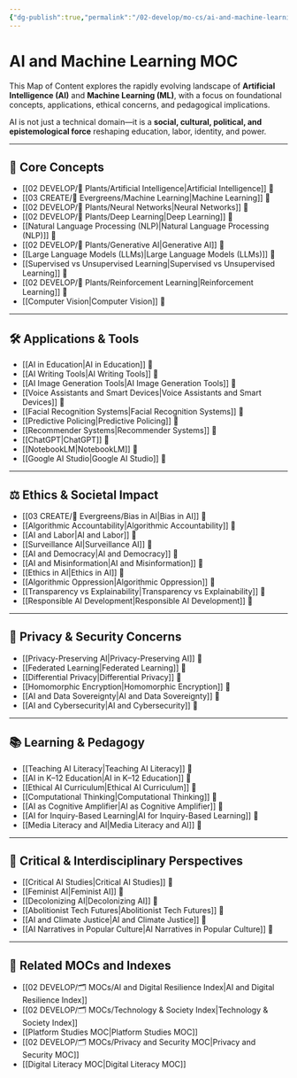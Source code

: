 ```yaml
---
{"dg-publish":true,"permalink":"/02-develop/mo-cs/ai-and-machine-learning-moc/","title":"AI and Machine Learning MOC","tags":["moc","ai","machine-learning","digital-literacy","emerging-tech"],"created":"2025-07-17","updated":"2025-07-17"}
---
```



# AI and Machine Learning MOC

This Map of Content explores the rapidly evolving landscape of **Artificial Intelligence (AI)** and **Machine Learning (ML)**, with a focus on foundational concepts, applications, ethical concerns, and pedagogical implications.

AI is not just a technical domain—it is a **social, cultural, political, and epistemological force** reshaping education, labor, identity, and power.

---

## 🧠 Core Concepts

- [[02 DEVELOP/🌿 Plants/Artificial Intelligence\|Artificial Intelligence]] 🔹  
- [[03 CREATE/🌲 Evergreens/Machine Learning\|Machine Learning]] 🔹  
- [[02 DEVELOP/🌿 Plants/Neural Networks\|Neural Networks]] 🔹  
- [[02 DEVELOP/🌿 Plants/Deep Learning\|Deep Learning]] 🔹  
- [[Natural Language Processing (NLP)\|Natural Language Processing (NLP)]] 🔹  
- [[02 DEVELOP/🌿 Plants/Generative AI\|Generative AI]] 🔹  
- [[Large Language Models (LLMs)\|Large Language Models (LLMs)]] 🔹  
- [[Supervised vs Unsupervised Learning\|Supervised vs Unsupervised Learning]] 🔹  
- [[02 DEVELOP/🌿 Plants/Reinforcement Learning\|Reinforcement Learning]] 🔹  
- [[Computer Vision\|Computer Vision]] 🔹  

---

## 🛠️ Applications & Tools

- [[AI in Education\|AI in Education]] 🔸  
- [[AI Writing Tools\|AI Writing Tools]] 🔸  
- [[AI Image Generation Tools\|AI Image Generation Tools]] 🔸  
- [[Voice Assistants and Smart Devices\|Voice Assistants and Smart Devices]] 🔸  
- [[Facial Recognition Systems\|Facial Recognition Systems]] 🔸  
- [[Predictive Policing\|Predictive Policing]] 🔸  
- [[Recommender Systems\|Recommender Systems]] 🔸  
- [[ChatGPT\|ChatGPT]] 🔸  
- [[NotebookLM\|NotebookLM]] 🔸  
- [[Google AI Studio\|Google AI Studio]] 🔸  

---

## ⚖️ Ethics & Societal Impact

- [[03 CREATE/🌲 Evergreens/Bias in AI\|Bias in AI]] 🔸  
- [[Algorithmic Accountability\|Algorithmic Accountability]] 🔸  
- [[AI and Labor\|AI and Labor]] 🔸  
- [[Surveillance AI\|Surveillance AI]] 🔸  
- [[AI and Democracy\|AI and Democracy]] 🔸  
- [[AI and Misinformation\|AI and Misinformation]] 🔸  
- [[Ethics in AI\|Ethics in AI]] 🔹  
- [[Algorithmic Oppression\|Algorithmic Oppression]] 🔸  
- [[Transparency vs Explainability\|Transparency vs Explainability]] 🔸  
- [[Responsible AI Development\|Responsible AI Development]] 🔹  

---

## 🔐 Privacy & Security Concerns

- [[Privacy-Preserving AI\|Privacy-Preserving AI]] 🔸  
- [[Federated Learning\|Federated Learning]] 🔸  
- [[Differential Privacy\|Differential Privacy]] 🔸  
- [[Homomorphic Encryption\|Homomorphic Encryption]] 🔸  
- [[AI and Data Sovereignty\|AI and Data Sovereignty]] 🔸  
- [[AI and Cybersecurity\|AI and Cybersecurity]] 🔸  

---

## 📚 Learning & Pedagogy

- [[Teaching AI Literacy\|Teaching AI Literacy]] 🔹  
- [[AI in K–12 Education\|AI in K–12 Education]] 🔸  
- [[Ethical AI Curriculum\|Ethical AI Curriculum]] 🔸  
- [[Computational Thinking\|Computational Thinking]] 🔹  
- [[AI as Cognitive Amplifier\|AI as Cognitive Amplifier]] 🔸  
- [[AI for Inquiry-Based Learning\|AI for Inquiry-Based Learning]] 🔸  
- [[Media Literacy and AI\|Media Literacy and AI]] 🔹  

---

## 🧭 Critical & Interdisciplinary Perspectives

- [[Critical AI Studies\|Critical AI Studies]] 🔸  
- [[Feminist AI\|Feminist AI]] 🔸  
- [[Decolonizing AI\|Decolonizing AI]] 🔸  
- [[Abolitionist Tech Futures\|Abolitionist Tech Futures]] 🔸  
- [[AI and Climate Justice\|AI and Climate Justice]] 🔸  
- [[AI Narratives in Popular Culture\|AI Narratives in Popular Culture]] 🔹  

---

## 🔗 Related MOCs and Indexes

- [[02 DEVELOP/🗂️ MOCs/AI and Digital Resilience Index\|AI and Digital Resilience Index]]  
- [[02 DEVELOP/🗂️ MOCs/Technology & Society Index\|Technology & Society Index]]  
- [[Platform Studies MOC\|Platform Studies MOC]]  
- [[02 DEVELOP/🗂️ MOCs/Privacy and Security MOC\|Privacy and Security MOC]]  
- [[Digital Literacy MOC\|Digital Literacy MOC]]  
